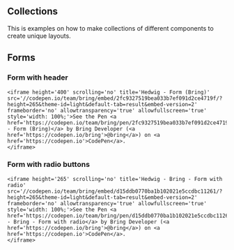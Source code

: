 ## Collections

This is examples on how to make collections of different components to create unique layouts.

## Forms

### Form with header

```html|span-6,noSource
<iframe height='400' scrolling='no' title='Hedwig - Form (Bring)' src='//codepen.io/team/bring/embed/2fc9327519bea033b7ef091d2ce4719f/?height=265&theme-id=light&default-tab=result&embed-version=2' frameborder='no' allowtransparency='true' allowfullscreen='true' style='width: 100%;'>See the Pen <a href='https://codepen.io/team/bring/pen/2fc9327519bea033b7ef091d2ce4719f/'>Hedwig - Form (Bring)</a> by Bring Developer (<a href='https://codepen.io/bring'>@bring</a>) on <a href='https://codepen.io'>CodePen</a>.
</iframe>
```

### Form with radio buttons

```html|span-6,noSource
<iframe height='265' scrolling='no' title='Hedwig - Bring - Form with radio' src='//codepen.io/team/bring/embed/d15ddb0770ba1b102021e5ccdbc11261/?height=265&theme-id=light&default-tab=result&embed-version=2' frameborder='no' allowtransparency='true' allowfullscreen='true' style='width: 100%;'>See the Pen <a href='https://codepen.io/team/bring/pen/d15ddb0770ba1b102021e5ccdbc11261/'>Hedwig - Bring - Form with radio</a> by Bring Developer (<a href='https://codepen.io/bring'>@bring</a>) on <a href='https://codepen.io'>CodePen</a>.
</iframe>
```
